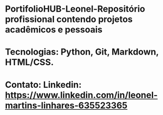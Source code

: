 # PortifolioHUB-Leonel-Repositório profissional contendo projetos acadêmicos e pessoais
# Tecnologias: Python, Git, Markdown, HTML/CSS. 
# Contato: Linkedin: https://www.linkedin.com/in/leonel-martins-linhares-635523365
